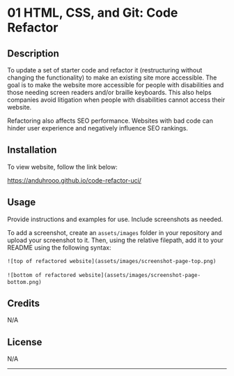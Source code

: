 # 01 HTML, CSS, and Git: Code Refactor

## Description

To update a set of starter code and refactor it (restructuring without changing the functionality) to make an existing site more accessible. The goal is to make the website more accessible for people with disabilities and those needing screen readers and/or braille keyboards. This also helps companies avoid litigation when people with disabilities cannot access their website.

Refactoring also affects SEO performance. Websites with bad code can hinder user experience and negatively influence SEO rankings.

## Installation

To view website, follow the link below:

https://anduhrooo.github.io/code-refactor-uci/

## Usage

Provide instructions and examples for use. Include screenshots as needed.

To add a screenshot, create an `assets/images` folder in your repository and upload your screenshot to it. Then, using the relative filepath, add it to your README using the following syntax:

    ![top of refactored website](assets/images/screenshot-page-top.png)

    ![bottom of refactored website](assets/images/screenshot-page-bottom.png)


## Credits

N/A

## License

N/A

---
